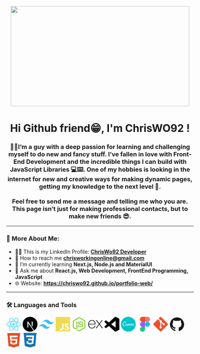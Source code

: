 <div id="header" align="center">
        <img src="https://media.giphy.com/media/zOvBKUUEERdNm/giphy.gif" width="480" height="270">
        <h1 align="center">Hi Github friend😁, I'm ChrisWO92 !</h1>
        <h3 align="center">
            👨‍💻I’m a guy with a deep passion for learning and challenging myself to do new and fancy stuff. I’ve fallen in love with Front-End Development and the incredible things I can build with JavaScript Libraries 💻⌨️. One of my hobbies is looking in the internet for new and creative ways for making dynamic pages, getting my knowledge to the next level 🚀.<br><br>
            Feel free to send me a message and telling me who you are. This page isn’t just for making professional contacts, but to make new friends 😎.
        </h3>
    </div>

---
### 💬 More About Me:

- 👨‍💻 This is my LinkedIn Profile: **[ChrisWo92 Developer](https://www.linkedin.com/in/cristian-pineda-developer/)**
- 📨 How to reach me **chrisworkingonline@gmail.com**
- 🌱 I’m currently learning **Next.js, Node.js and MaterialUI**
- 💬 Ask me about **React.js, Web Development, FrontEnd Programming, JavaScript**
- 🌐 Website: **https://chriswo92.github.io/portfolio-web/**

---
<div align="left">
    <h3>🛠 Languages and Tools</h3>
    <div>
        <img src="https://github.com/devicons/devicon/blob/master/icons/react/react-original.svg" alt="React" width="40" height="40" title="React">
        <img src="https://github.com/devicons/devicon/blob/master/icons/nextjs/nextjs-original.svg" alt="Next" width="40" height="40" title="Next">
        <img src="https://github.com/devicons/devicon/blob/master/icons/tailwindcss/tailwindcss-plain.svg" alt="Tailwind" width="40" height="40" title="Tailwind">
        <img src="https://github.com/devicons/devicon/blob/master/icons/javascript/javascript-plain.svg" alt="JavaScript" width="40" height="40" title="JavaScript">
        <img src="https://github.com/devicons/devicon/blob/master/icons/nodejs/nodejs-plain.svg" alt="Node" width="40" height="40" title="Node">
        <img src="https://github.com/devicons/devicon/blob/master/icons/express/express-original.svg" alt="Express" width="40" height="40" title="Express">
        <img src="https://github.com/devicons/devicon/blob/master/icons/vscode/vscode-plain.svg" alt="VSCode" width="40" height="40" title="VSCode">
        <img src="https://github.com/devicons/devicon/blob/master/icons/canva/canva-original.svg" alt="Canva" width="40" height="40" title="Canva">
        <img src="https://github.com/devicons/devicon/blob/master/icons/figma/figma-original.svg" alt="Figma" width="40" height="40" title="Figma">
        <img src="https://github.com/devicons/devicon/blob/master/icons/git/git-plain.svg" alt="Git" width="40" height="40" title="Git">
        <img src="https://github.com/devicons/devicon/blob/master/icons/github/github-original.svg" alt="GitHub" width="40" height="40" title="GitHub">
        <img src="https://github.com/devicons/devicon/blob/master/icons/html5/html5-plain.svg" alt="HTML" width="40" height="40" title="HTML">
        <img src="https://github.com/devicons/devicon/blob/master/icons/css3/css3-plain.svg" alt="CSS" width="40" height="40" title="CSS">
    </div>
</div>
